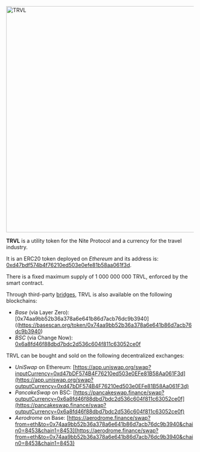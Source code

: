 <img width="607" alt="TRVL" src="https://github.com/user-attachments/assets/40334296-d810-4c0c-92ec-052a151ebc27" />

**TRVL** is a utility token for the Nite Protocol and a currency for the travel industry.

It is an ERC20 token deployed on _Ethereum_ and its address is: [0xd47bdf574b4f76210ed503e0efe81b58aa061f3d](https://etherscan.io/address/0xd47bdf574b4f76210ed503e0efe81b58aa061f3d).

There is a fixed maximum supply of 1 000 000 000 TRVL, enforced by the smart contract.

Through third-party [bridges](https://trvl.com/bridge), TRVL is also available on the following blockchains:

* _Base_ (via Layer Zero): [0x74aa9bb52b36a378a6e641b86d7acb76dc9b3940]((https://basescan.org/token/0x74aa9bb52b36a378a6e641b86d7acb76dc9b3940)
* _BSC_ (via Change Now): [0x6a8fd46f88dbd7bdc2d536c604f811c63052ce0f](https://bscscan.com/token/0x6a8fd46f88dbd7bdc2d536c604f811c63052ce0f)

TRVL can be bought and sold on the following decentralized exchanges:

* _UniSwap_ on Ethereum: [https://app.uniswap.org/swap?inputCurrency=0xd47bDF574B4F76210ed503e0EFe81B58Aa061F3d](https://app.uniswap.org/swap?outputCurrency=0xd47bDF574B4F76210ed503e0EFe81B58Aa061F3d)
* _PancakeSwap_ on BSC: [https://pancakeswap.finance/swap?outputCurrency=0x6a8fd46f88dbd7bdc2d536c604f811c63052ce0f](https://pancakeswap.finance/swap?outputCurrency=0x6a8fd46f88dbd7bdc2d536c604f811c63052ce0f)
* _Aerodrome_ on Base: [https://aerodrome.finance/swap?from=eth&to=0x74aa9bb52b36a378a6e641b86d7acb76dc9b3940&chain0=8453&chain1=8453](https://aerodrome.finance/swap?from=eth&to=0x74aa9bb52b36a378a6e641b86d7acb76dc9b3940&chain0=8453&chain1=8453)
